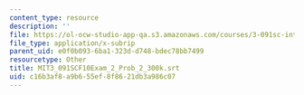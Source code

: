 ```yaml
---
content_type: resource
description: ''
file: https://ol-ocw-studio-app-qa.s3.amazonaws.com/courses/3-091sc-introduction-to-solid-state-chemistry-fall-2010/c16b3af8a9b655ef8f8621db3a986c07_MIT3_091SCF10Exam_2_Prob_2_300k.vtt
file_type: application/x-subrip
parent_uid: e0f0b093-6ba1-323d-d748-bdec78bb7499
resourcetype: Other
title: MIT3_091SCF10Exam_2_Prob_2_300k.srt
uid: c16b3af8-a9b6-55ef-8f86-21db3a986c07
---
```

